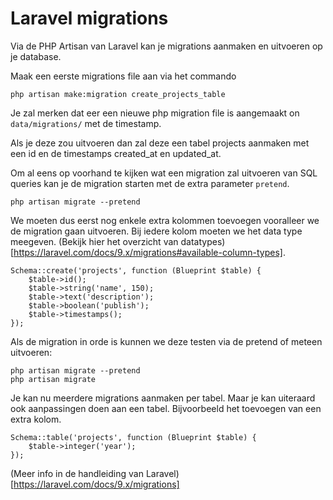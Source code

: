 # Laravel migrations

Via de PHP Artisan van Laravel kan je migrations aanmaken en uitvoeren op je database.

Maak een eerste migrations file aan via het commando

```
php artisan make:migration create_projects_table
```

Je zal merken dat eer een nieuwe php migration file is aangemaakt on `data/migrations/` met de timestamp.

Als je deze zou uitvoeren dan zal deze een tabel projects aanmaken met een id en de timestamps created_at en updated_at.

Om al eens op voorhand te kijken wat een migration zal uitvoeren van SQL queries kan je de migration starten met de extra parameter `pretend`.

```
php artisan migrate --pretend
```

We moeten dus eerst nog enkele extra kolommen toevoegen vooralleer we de migration gaan uitvoeren. Bij iedere kolom moeten we het data type meegeven. (Bekijk hier het overzicht van datatypes)[https://laravel.com/docs/9.x/migrations#available-column-types].

```
Schema::create('projects', function (Blueprint $table) {
    $table->id();
    $table->string('name', 150);
    $table->text('description');
    $table->boolean('publish');
    $table->timestamps();
});
```

Als de migration in orde is kunnen we deze testen via de pretend of meteen uitvoeren:

```
php artisan migrate --pretend
php artisan migrate
```

Je kan nu meerdere migrations aanmaken per tabel. Maar je kan uiteraard ook aanpassingen doen aan een tabel. Bijvoorbeeld het toevoegen van een extra kolom.

```
Schema::table('projects', function (Blueprint $table) {
    $table->integer('year');
});
```

(Meer info in de handleiding van Laravel)[https://laravel.com/docs/9.x/migrations]


